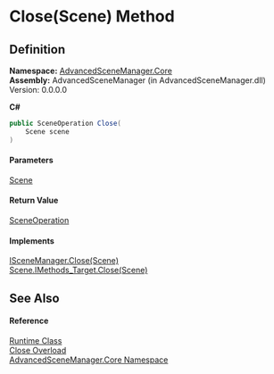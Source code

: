 # Close(Scene) Method

## Definition

**Namespace:** [AdvancedSceneManager.Core](N_AdvancedSceneManager_Core.md)\
**Assembly:** AdvancedSceneManager (in AdvancedSceneManager.dll) Version: 0.0.0.0

**C#**

```c#
public SceneOperation Close(
	Scene scene
)
```

#### Parameters

&#x20; [Scene](T_AdvancedSceneManager_Models_Scene.md)&#x20;

#### Return Value

[SceneOperation](T_AdvancedSceneManager_Core_SceneOperation.md)

#### Implements

[ISceneManager.Close(Scene)](M_AdvancedSceneManager_DependencyInjection_ISceneManager_Close.md)\
[Scene.IMethods\_Target.Close(Scene)](M_AdvancedSceneManager_Models_Scene_IMethods_Target_Close.md)

## See Also

#### Reference

[Runtime Class](T_AdvancedSceneManager_Core_Runtime.md)\
[Close Overload](Overload_AdvancedSceneManager_Core_Runtime_Close.md)\
[AdvancedSceneManager.Core Namespace](N_AdvancedSceneManager_Core.md)
